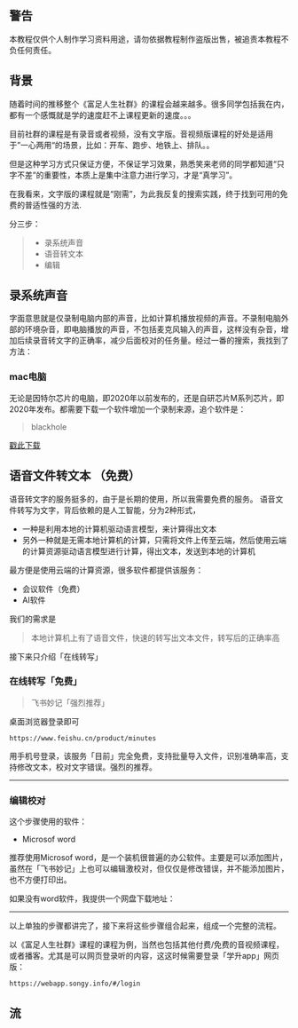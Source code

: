 ## 警告

本教程仅供个人制作学习资料用途，请勿依据教程制作盗版出售，被追责本教程不负任何责任。

## 背景
随着时间的推移整个《富足人生社群》的课程会越来越多。很多同学包括我在内，都有一个感慨就是学的速度赶不上课程更新的速度。。。

目前社群的课程是有录音或者视频，没有文字版。音视频版课程的好处是适用于”一心两用“的场景，比如：开车、跑步、地铁上、排队。。

但是这种学习方式只保证方便，不保证学习效果，熟悉笑来老师的同学都知道“只字不差”的重要性，本质上是集中注意力进行学习，才是“真学习”。

在我看来，文字版的课程就是“刚需”，为此我反复的搜索实践，终于找到可用的免费的普适性强的方法.

分三步：
> - 录系统声音
> - 语音转文本
> - 编辑

## 录系统声音
字面意思就是仅录制电脑内部的声音，比如计算机播放视频的声音。不录制电脑外部的环境杂音，即电脑播放的声音，不包括麦克风输入的声音，这样没有杂音，增加后续录音转文字的正确率，减少后面校对的任务量。经过一番的搜索，我找到了方法：

### mac电脑

无论是因特尔芯片的电脑，即2020年以前发布的，还是自研芯片M系列芯片，即2020年发布。都需要下载一个软件增加一个录制来源，追个软件是：

> blackhole

[戳此下载](https://existential.audio/blackhole/?pk_campaign=github&pk_kwd=readme)


## 语音文件转文本 **（免费）**
语音转文字的服务挺多的，由于是长期的使用，所以我需要免费的服务。
语音文件转写为文字，背后依赖的是人工智能，分为2种形式，
- 一种是利用本地的计算机驱动语言模型，来计算得出文本
- 另外一种就是无需本地计算机的计算，只需将文件上传至云端，然后使用云端的计算资源驱动语言模型进行计算，得出文本，发送到本地的计算机

最方便是使用云端的计算资源，很多软件都提供该服务：
- 会议软件（免费）
- AI软件

我们的需求是

>本地计算机上有了语音文件，快速的转写出文本文件，转写后的正确率高

接下来只介绍「在线转写」

### 在线转写「免费」
> 飞书妙记「强烈推荐」

桌面浏览器登录即可
```
https://www.feishu.cn/product/minutes 
```

用手机号登录，该服务「目前」完全免费，支持批量导入文件，识别准确率高，支持修改文本，校对文字错误。强烈的推荐。

---
### 编辑校对
这个步骤使用的软件：
- Microsof word

推荐使用Microsof word，是一个装机很普遍的办公软件。主要是可以添加图片，虽然在「飞书妙记」上也可以编辑激校对，但仅仅是修改错误，并不能添加图片，也不方便打印出。

如果没有word软件，我提供一个网盘下载地址：

----
以上单独的步骤都讲完了，接下来将这些步骤组合起来，组成一个完整的流程。

以《富足人生社群》课程的课程为例，当然也包括其他付费/免费的音视频课程，或者播客。尤其是可以网页登录听的内容，这这时候需要登录「学升app」网页版：
```
https://webapp.songy.info/#/login

```
## 流



